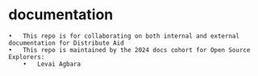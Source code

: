 # documentation

	•	This repo is for collaborating on both internal and external documentation for Distribute Aid
	•	This repo is maintained by the 2024 docs cohort for Open Source Explorers:
		•	Levai Agbara